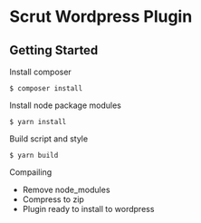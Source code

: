 # Scrut Wordpress Plugin

## Getting Started
Install composer
```
$ composer install
```
Install node package modules
```
$ yarn install
```
Build script and style
```
$ yarn build
```

Compailing
- Remove node_modules
- Compress to zip
- Plugin ready to install to wordpress